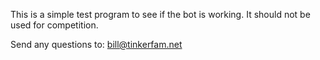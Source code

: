 This is a simple test program to see if the bot is working.
It should not be used for competition.

Send any questions to: bill@tinkerfam.net
